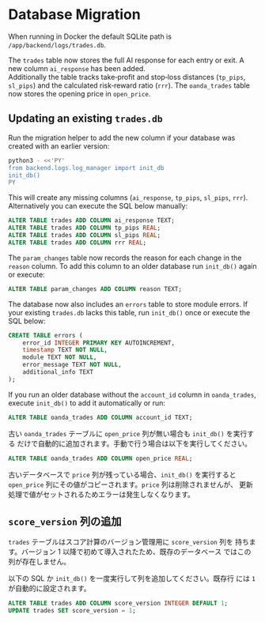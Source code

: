 # Database Migration

When running in Docker the default SQLite path is `/app/backend/logs/trades.db`.

The `trades` table now stores the full AI response for each entry or exit.
A new column `ai_response` has been added.  
Additionally the table tracks take‑profit and stop‑loss distances (`tp_pips`,
`sl_pips`) and the calculated risk‑reward ratio (`rrr`).
The `oanda_trades` table now stores the opening price in `open_price`.

## Updating an existing `trades.db`

Run the migration helper to add the new column if your database was created
with an earlier version:

```bash
python3 - <<'PY'
from backend.logs.log_manager import init_db
init_db()
PY
```

This will create any missing columns (`ai_response`, `tp_pips`, `sl_pips`,
`rrr`).  Alternatively you can execute the SQL below manually:

```sql
ALTER TABLE trades ADD COLUMN ai_response TEXT;
ALTER TABLE trades ADD COLUMN tp_pips REAL;
ALTER TABLE trades ADD COLUMN sl_pips REAL;
ALTER TABLE trades ADD COLUMN rrr REAL;
```

The `param_changes` table now records the reason for each change in the
`reason` column. To add this column to an older database run `init_db()`
again or execute:

```sql
ALTER TABLE param_changes ADD COLUMN reason TEXT;
```

The database now also includes an `errors` table to store module errors. If your existing `trades.db` lacks this table, run `init_db()` once or execute the SQL below:

```sql
CREATE TABLE errors (
    error_id INTEGER PRIMARY KEY AUTOINCREMENT,
    timestamp TEXT NOT NULL,
    module TEXT NOT NULL,
    error_message TEXT NOT NULL,
    additional_info TEXT
);
```

If you run an older database without the `account_id` column in `oanda_trades`, execute `init_db()` to add it automatically or run:

```sql
ALTER TABLE oanda_trades ADD COLUMN account_id TEXT;
```

古い `oanda_trades` テーブルに `open_price` 列が無い場合も `init_db()` を実行する
だけで自動的に追加されます。手動で行う場合は以下を実行してください。

```sql
ALTER TABLE oanda_trades ADD COLUMN open_price REAL;
```

古いデータベースで `price` 列が残っている場合、`init_db()` を実行すると
`open_price` 列にその値がコピーされます。`price` 列は削除されませんが、
更新処理で値がセットされるためエラーは発生しなくなります。

## `score_version` 列の追加

`trades` テーブルはスコア計算のバージョン管理用に `score_version` 列を
持ちます。バージョン 1 以降で初めて導入されたため、既存のデータベース
ではこの列が存在しません。

以下の SQL か `init_db()` を一度実行して列を追加してください。既存行
には `1` が自動的に設定されます。

```sql
ALTER TABLE trades ADD COLUMN score_version INTEGER DEFAULT 1;
UPDATE trades SET score_version = 1;
```

